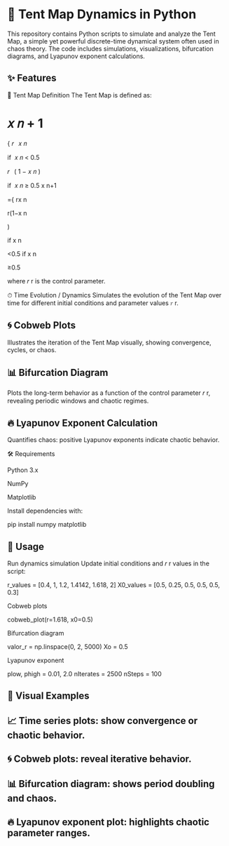 # 🏮 Tent Map Dynamics in Python

This repository contains Python scripts to simulate and analyze the Tent Map, a simple yet powerful discrete-time dynamical system often used in chaos theory. The code includes simulations, visualizations, bifurcation diagrams, and Lyapunov exponent calculations.

## ✨ Features

🧮 Tent Map Definition
The Tent Map is defined as:

𝑥
𝑛
+
1
=
{
𝑟
 
𝑥
𝑛
	
if 
𝑥
𝑛
<
0.5


𝑟
 
(
1
−
𝑥
𝑛
)
	
if 
𝑥
𝑛
≥
0.5
x
n+1
	​

={
rx
n
	​

r(1−x
n
	​

)
	​

if x
n
	​

<0.5
if x
n
	​

≥0.5
	​


where 
𝑟
r is the control parameter.

⏱ Time Evolution / Dynamics
Simulates the evolution of the Tent Map over time for different initial conditions and parameter values 
𝑟
r.

## 🌀 Cobweb Plots
Illustrates the iteration of the Tent Map visually, showing convergence, cycles, or chaos.

## 📊 Bifurcation Diagram
Plots the long-term behavior as a function of the control parameter 
𝑟
r, revealing periodic windows and chaotic regimes.

## 🔥 Lyapunov Exponent Calculation
Quantifies chaos: positive Lyapunov exponents indicate chaotic behavior.

🛠 Requirements

Python 3.x

NumPy

Matplotlib

Install dependencies with:

pip install numpy matplotlib

## 🚀 Usage

Run dynamics simulation
Update initial conditions and 
𝑟
r values in the script:

r_values = [0.4, 1, 1.2, 1.4142, 1.618, 2]
X0_values = [0.5, 0.25, 0.5, 0.5, 0.5, 0.3]


Cobweb plots

cobweb_plot(r=1.618, x0=0.5)


Bifurcation diagram

valor_r = np.linspace(0, 2, 5000)
Xo = 0.5


Lyapunov exponent

plow, phigh = 0.01, 2.0
nIterates = 2500
nSteps = 100

## 🌟 Visual Examples

## 📈 Time series plots: show convergence or chaotic behavior.

## 🌀 Cobweb plots: reveal iterative behavior.

## 📊 Bifurcation diagram: shows period doubling and chaos.

## 🔥 Lyapunov exponent plot: highlights chaotic parameter ranges.
